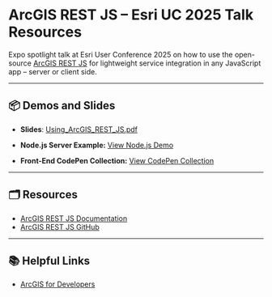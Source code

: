 
# ArcGIS REST JS – Esri UC 2025 Talk Resources

Expo spotlight talk at Esri User Conference 2025 on how to use the open-source [ArcGIS REST JS](https://github.com/Esri/arcgis-rest-js) for lightweight service integration in any JavaScript app – server or client side.

---

## 📦 Demos and Slides

- **Slides**: [Using_ArcGIS_REST_JS.pdf](https://github.com/user-attachments/files/21301822/Using_ArcGIS_REST_JS.pdf)

- **Node.js Server Example:** [View Node.js Demo](https://github.com/cyatteau/geoenrichment-population-demo)

- **Front-End CodePen Collection:** [View CodePen Collection](https://codepen.io/collection/kkbgeG)

---

## 🗂️ Resources

- [ArcGIS REST JS Documentation](https://developers.arcgis.com/arcgis-rest-js/)
- [ArcGIS REST JS GitHub](https://github.com/Esri/arcgis-rest-js)
---

## 📚 Helpful Links

- [ArcGIS for Developers](https://developers.arcgis.com/)
